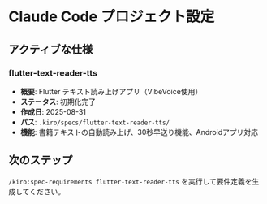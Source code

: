 # Claude Code プロジェクト設定

## アクティブな仕様

### flutter-text-reader-tts
- **概要**: Flutter テキスト読み上げアプリ（VibeVoice使用）
- **ステータス**: 初期化完了
- **作成日**: 2025-08-31
- **パス**: `.kiro/specs/flutter-text-reader-tts/`
- **機能**: 書籍テキストの自動読み上げ、30秒早送り機能、Androidアプリ対応

## 次のステップ
`/kiro:spec-requirements flutter-text-reader-tts` を実行して要件定義を生成してください。